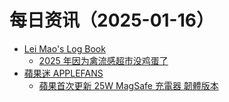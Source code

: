 ﻿# 每日资讯（2025-01-16）

- [Lei Mao's Log Book](https://leimao.github.io/atom.xml)
  - [2025 年因为禽流感超市没鸡蛋了](https://leimao.github.io/essay/2025%E5%B9%B4%E5%9B%A0%E4%B8%BA%E7%A6%BD%E6%B5%81%E6%84%9F%E8%B6%85%E5%B8%82%E6%B2%A1%E9%B8%A1%E8%9B%8B%E4%BA%86/)
- [蘋果迷 APPLEFANS](https://applefans.today/feed/)
  - [蘋果首次更新 25W MagSafe 充電器 韌體版本](https://applefans.today/2025-01-25w-magsafe-charger-firmware-update/)
